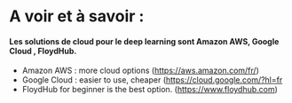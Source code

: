 # A voir et à savoir : 

#### Les solutions de cloud pour le deep learning sont Amazon AWS, Google Cloud , FloydHub. 
* Amazon AWS : more cloud options (https://aws.amazon.com/fr/)
* Google Cloud : easier to use, cheaper (https://cloud.google.com/?hl=fr
* FloydHub for beginner is the best option. (https://www.floydhub.com)

